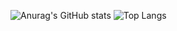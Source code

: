 
<!--
### Hi there 👋

**BrayFlex/BrayFlex** is a ✨ _special_ ✨ repository because its `README.md` (this file) appears on your GitHub profile.

Here are some ideas to get you started:

- 🔭 I’m currently working on ...
- 🌱 I’m currently learning ...
- 👯 I’m looking to collaborate on ...
- 🤔 I’m looking for help with ...
- 💬 Ask me about ...
- 📫 How to reach me: ...
- 😄 Pronouns: ...
- ⚡ Fun fact: ...
-->
![Anurag's GitHub stats](https://github-readme-stats.vercel.app/api?username=brayflex&count_private=true&show_icons=true&theme=solarized-light&hide=stars)
![Top Langs](https://github-readme-stats.vercel.app/api/top-langs/?username=brayflex&layout=compact&count_privte=true)


